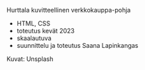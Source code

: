 Hurttala kuvitteellinen verkkokauppa-pohja

- HTML, CSS
- toteutus kevät 2023
- skaalautuva
- suunnittelu ja toteutus Saana Lapinkangas

Kuvat: Unsplash
